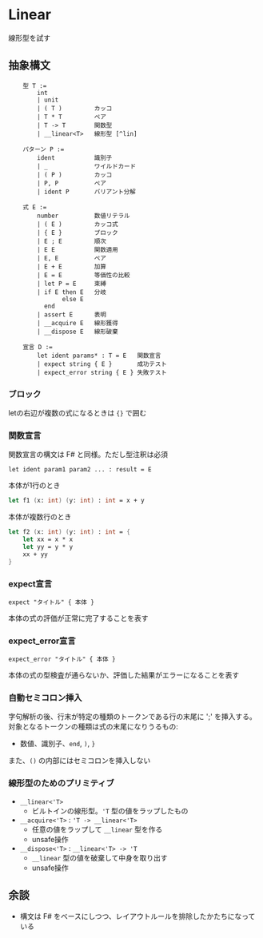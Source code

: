 # Linear

線形型を試す

## 抽象構文

```
    型 T :=
        int
        | unit
        | ( T )         カッコ
        | T * T         ペア
        | T -> T        関数型
        | __linear<T>   線形型 [^lin]

    パターン P :=
        ident           識別子
        | _             ワイルドカード
        | ( P )         カッコ
        | P, P          ペア
        | ident P       バリアント分解

    式 E :=
        number          数値リテラル
        | ( E )         カッコ式
        | { E }         ブロック
        | E ; E         順次
        | E E           関数適用
        | E, E          ペア
        | E + E         加算
        | E = E         等価性の比較
        | let P = E     束縛
        | if E then E   分岐
               else E
          end
        | assert E      表明
        | __acquire E   線形獲得
        | __dispose E   線形破棄

    宣言 D :=
        let ident params* : T = E   関数宣言
        | expect string { E }       成功テスト
        | expect_error string { E } 失敗テスト
```

### ブロック

letの右辺が複数の式になるときは `{}` で囲む

### 関数宣言

関数宣言の構文は F# と同様。ただし型注釈は必須

`let ident param1 param2 ... : result = E`

本体が1行のとき

```fs
let f1 (x: int) (y: int) : int = x + y
```

本体が複数行のとき

```fs
let f2 (x: int) (y: int) : int = {
    let xx = x * x
    let yy = y * y
    xx + yy
}
```

### expect宣言

`expect "タイトル" { 本体 }`

本体の式の評価が正常に完了することを表す

### expect_error宣言

`expect_error "タイトル" { 本体 }`

本体の式の型検査が通らないか、評価した結果がエラーになることを表す

### 自動セミコロン挿入

字句解析の後、行末が特定の種類のトークンである行の末尾に ';' を挿入する。対象となるトークンの種類は式の末尾になりうるもの:

- 数値、識別子、`end`, `)`, `}`

また、`()` の内部にはセミコロンを挿入しない

### 線形型のためのプリミティブ

- `__linear<'T>`
    - ビルトインの線形型。`'T` 型の値をラップしたもの
- `__acquire<'T>` : `'T -> __linear<'T>`
    - 任意の値をラップして `__linear` 型を作る
    - unsafe操作
- `__dispose<'T>` : `__linear<'T> -> 'T`
    - `__linear` 型の値を破棄して中身を取り出す
    - unsafe操作

## 余談

- 構文は F# をベースにしつつ、レイアウトルールを排除したかたちになっている
